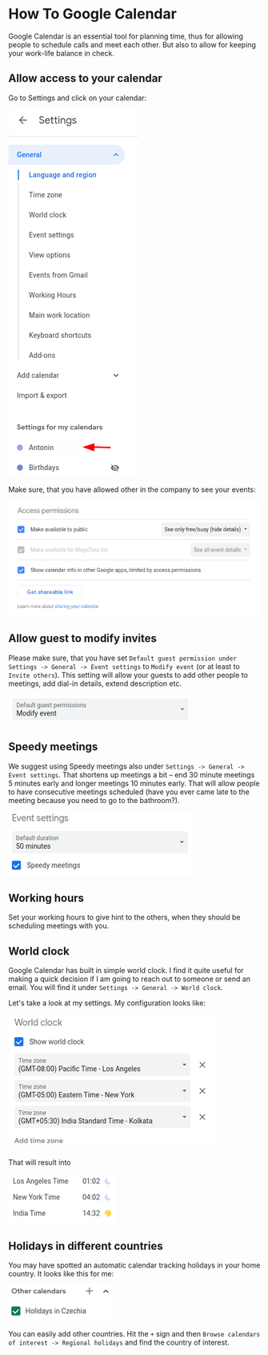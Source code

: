 # How To Google Calendar

Google Calendar is an essential tool for planning time, thus for allowing people to schedule calls and meet each other. But also to allow for keeping your work-life balance in check.

## Allow access to your calendar

Go to Settings and click on your calendar:

![My calendar settings](cal/settings.png)

Make sure, that you have allowed other in the company to see your events:

![My calendar access](cal/sharing.png)

## Allow guest to modify invites

Please make sure, that you have set `Default guest permission under Settings -> General -> Event settings` to `Modify event` (or at least to `Invite others`). This setting will allow your guests to add other people to meetings, add dial-in details, extend description etc.

![Guests can modify events](cal/modify.png)

## Speedy meetings

We suggest using Speedy meetings also under `Settings -> General -> Event settings`. That shortens up meetings a bit – end 30 minute meetings 5 minutes early and longer meetings 10 minutes early. That will allow people to have consecutive meetings scheduled (have you ever came late to the meeting because you need to go to the bathroom?).

![Speedy meetings](cal/speedy.png)

## Working hours

Set your working hours to give hint to the others, when they should be scheduling meetings with you.

## World clock

Google Calendar has built in simple world clock. I find it quite useful for making a quick decision if I am going to reach out to someone or send an email. You will find it under `Settings -> General -> World clock`.

Let's take a look at my settings. My configuration looks like:

![World clock settings](cal/worldclock-settings.png)

That will result into

![World clock rendered](cal/worldclock.png)

## Holidays in different countries

You may have spotted an automatic calendar tracking holidays in your home country. It looks like this for me:

![Czech Republic Holidays](cal/holidays.png)

You can easily add other countries. Hit the `+` sign and then `Browse calendars of interest -> Regional holidays` and find the country of interest.
